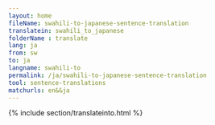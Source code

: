 ```yaml
---
layout: home
fileName: swahili-to-japanese-sentence-translation
translatein: swahili_to_japanese
folderName : translate
lang: ja
from: sw
to: ja
langname: swahili-to
permalink: /ja/swahili-to-japanese-sentence-translation
tool: sentence-translations
matchurls: en&&ja
---
```

{% include section/translateinto.html %}
